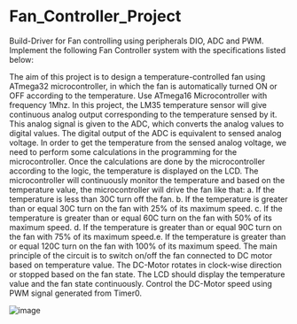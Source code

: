 # Fan_Controller_Project
 
Build-Driver for Fan controlling using peripherals DIO, ADC and PWM. Implement the following Fan Controller system with the specifications listed below:

The aim of this project is to design a temperature-controlled fan using ATmega32 microcontroller, in which the fan is automatically turned ON or OFF according to the temperature. Use ATmega16 Microcontroller with frequency 1Mhz.
In this project, the LM35 temperature sensor will give continuous analog output corresponding to the temperature sensed by it. This analog signal is given to the ADC, which converts the analog values to digital values.
The digital output of the ADC is equivalent to sensed analog voltage.
In order to get the temperature from the sensed analog voltage, we need to perform some calculations in the programming for the microcontroller.
Once the calculations are done by the microcontroller according to the logic, the temperature is displayed on the LCD.
The microcontroller will continuously monitor the temperature and based on the temperature value, the microcontroller will drive the fan like that: a. If the temperature is less than 30C turn off the fan. b. If the temperature is greater than or equal 30C turn on the fan with 25% of its maximum speed. c. If the temperature is greater than or equal 60C turn on the fan with 50% of its maximum speed. d. If the temperature is greater than or equal 90C turn on the fan with 75% of its maximum speed.e. If the temperature is greater than or equal 120C turn on the fan with 100% of its maximum speed.
The main principle of the circuit is to switch on/off the fan connected to DC motor based on temperature value. The DC-Motor rotates in clock-wise direction or stopped based on the fan state.
The LCD should display the temperature value and the fan state continuously.
Control the DC-Motor speed using PWM signal generated from Timer0.

![image](https://github.com/saraemaam/Fan_Controller_Project/assets/44003494/f42e995b-d665-4828-8ab4-7f87145d87b4)
